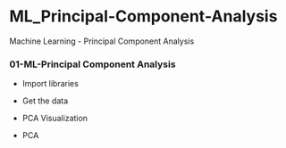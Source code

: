 # ML_Principal-Component-Analysis
Machine Learning - Principal Component Analysis


### 01-ML-Principal Component Analysis
- Import libraries

- Get the data

- PCA Visualization

- PCA
